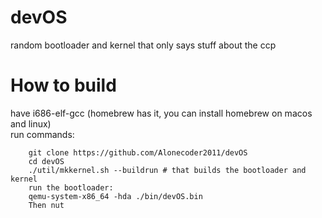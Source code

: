 # devOS
random bootloader and kernel that only says stuff about the ccp
# How to build
have i686-elf-gcc (homebrew has it, you can install homebrew on macos and linux)<br>
run commands:
```
    git clone https://github.com/Alonecoder2011/devOS
    cd devOS
    ./util/mkkernel.sh --buildrun # that builds the bootloader and kernel
    run the bootloader:
    qemu-system-x86_64 -hda ./bin/devOS.bin
    Then nut
```
